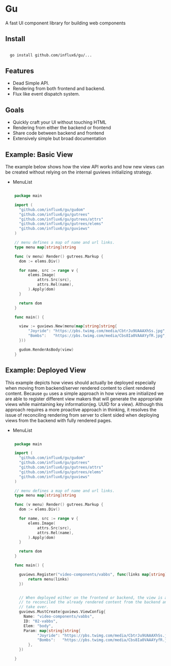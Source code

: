 # Gu
  A fast UI component library for building web components

## Install

  ```bash

    go install github.com/influx6/gu/...

  ```

## Features
  - Dead Simple API.
  - Rendering from both frontend and backend.
  - Flux like event dispatch system.

## Goals
  - Quickly craft your UI without touching HTML
  - Rendering from either the backend or frontend
  - Share code between backend and frontend
  - Extensively simple but broad documentation

## Example: Basic View
  The example below shows how the view API works and how new views can be
  created without relying on the internal guviews initializing strategy.

  - MenuList

  ```go

      package main

      import (
      	"github.com/influx6/gu/gudom"
      	"github.com/influx6/gu/gutrees"
      	"github.com/influx6/gu/gutrees/attrs"
      	"github.com/influx6/gu/gutrees/elems"
      	"github.com/influx6/gu/guviews"
      )

      // menu defines a map of name and url links.
      type menu map[string]string

      func (v menu) Render() gutrees.Markup {
      	dom := elems.Div()

      	for name, src := range v {
      		elems.Image(
      			attrs.Src(src),
      			attrs.Rel(name),
      		).Apply(dom)
      	}

      	return dom
      }

      func main() {

      	view := guviews.New(menu(map[string]string{
      		"Joyride": "https://pbs.twimg.com/media/CbtrJu9UAAAXhSs.jpg",
      		"Bombs":   "https://pbs.twimg.com/media/Cbs8Ia0VAAAYyfR.jpg",
      	}))

      	gudom.RenderAsBody(view)
      }

  ```

## Example: Deployed View
  This example depicts how views should actually be deployed especially when
  moving from backend/server rendered content to client rendered content.
  Because `gu` uses a simple approach in how views are initialized we are able
  to register different view makers that will generate the appropriate views
  while maintaining key information(eg. UUID for a view). Although this approach  requires a more proactive approach in thinking, it resolves the issue of
  reconciling rendering from server to client sided when deploying views from
  the backend with fully rendered pages.

  - MenuList

  ```go

      package main

      import (
      	"github.com/influx6/gu/gudom"
      	"github.com/influx6/gu/gutrees"
      	"github.com/influx6/gu/gutrees/attrs"
      	"github.com/influx6/gu/gutrees/elems"
      	"github.com/influx6/gu/guviews"
      )

      // menu defines a map of name and url links.
      type menu map[string]string

      func (v menu) Render() gutrees.Markup {
      	dom := elems.Div()

      	for name, src := range v {
      		elems.Image(
      			attrs.Src(src),
      			attrs.Rel(name),
      		).Apply(dom)
      	}

      	return dom
      }

      func main() {

        guviews.Register("video-components/vabbs", func(links map[string]string) guviews.Renderable {
            return menu(links)
        })


        // When deployed either on the frontend or backend, the view is able
        // to reconciled the already rendered content from the backend and
        // take over.
      	guviews.MustCreate(guviews.ViewConfig{
          Name: "video-components/vabbs",
          ID: "02-vabbs",
          Elem: "body",
          Param: map[string]string{
        		"Joyride": "https://pbs.twimg.com/media/CbtrJu9UAAAXhSs.jpg",
        		"Bombs":   "https://pbs.twimg.com/media/Cbs8Ia0VAAAYyfR.jpg",
        	},
        })

      }

  ```

